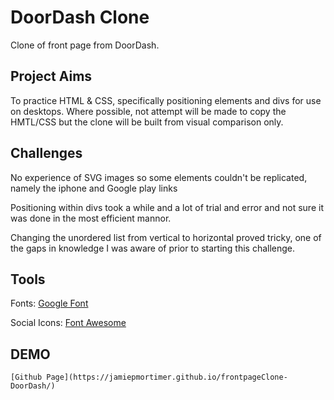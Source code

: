 # DoorDash Clone
Clone of front page from DoorDash.

## Project Aims
To practice HTML & CSS, specifically positioning elements and divs for use on desktops. Where possible, not attempt will be made to copy the HMTL/CSS but the clone will be built from visual comparison only.

## Challenges

No experience of SVG images so some elements couldn't be replicated, namely the iphone and Google play links

Positioning within divs took a while and a lot of trial and error and not sure it was done in the most efficient mannor.

Changing the unordered list from vertical to horizontal proved tricky, one of the gaps in knowledge I was aware of prior to starting this challenge.

## Tools
Fonts: [Google Font](https://fonts.google.com/)

Social Icons: [Font Awesome](https://fontawesome.com/)

## DEMO 
```
[Github Page](https://jamiepmortimer.github.io/frontpageClone-DoorDash/)
```